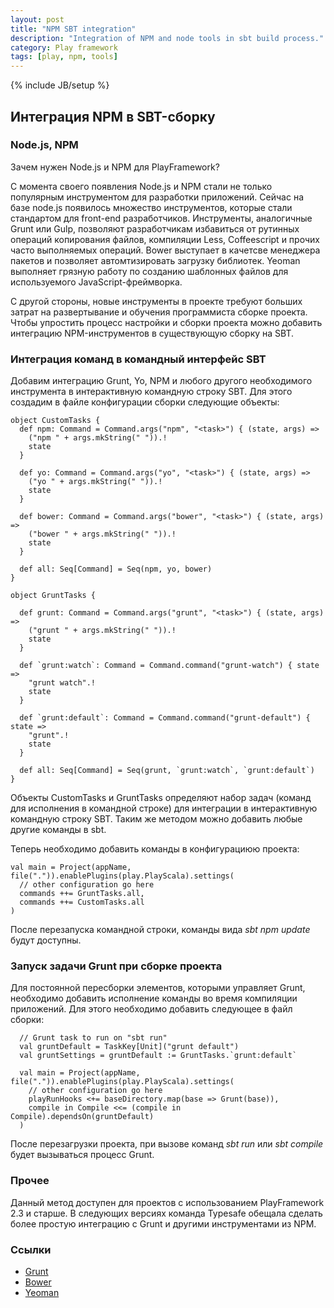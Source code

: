 ```yaml
---
layout: post
title: "NPM SBT integration"
description: "Integration of NPM and node tools in sbt build process."
category: Play framework
tags: [play, npm, tools]
---
```

{% include JB/setup %}

## Интеграция NPM в SBT-сборку

### Node.js, NPM

Зачем нужен Node.js и NPM для PlayFramework?

С момента своего появления Node.js и NPM стали не только популярным инструментом для разработки приложений.
Сейчас на базе node.js появилось множество инструментов, которые стали стандартом для front-end разработчиков.
Инструменты, аналогичные Grunt или Gulp, позволяют разработчикам избавиться от рутинных операций копирования файлов, компиляции Less, Coffeescript и прочих часто выполняемых операций.
Bower выступает в качетсве менеджера пакетов и позволяет автомтизировать загрузку библиотек.
Yeoman выполняет грязную работу по созданию шаблонных файлов для используемого JavaScript-фреймворка.

С другой стороны, новые инструменты в проекте требуют больших затрат на развертывание и обучения программиста сборке проекта.
Чтобы упростить процесс настройки и сборки проекта можно добавить интеграцию NPM-инструментов в существующую сборку на SBT.

### Интеграция команд в командный интерфейс SBT

Добавим интеграцию Grunt, Yo, NPM и любого другого необходимого инструмента в интерактивную командную строку SBT.
Для этого создадим в файле конфигурации сборки следующие объекты:

    object CustomTasks {
      def npm: Command = Command.args("npm", "<task>") { (state, args) =>
        ("npm " + args.mkString(" ")).!
        state
      }

      def yo: Command = Command.args("yo", "<task>") { (state, args) =>
        ("yo " + args.mkString(" ")).!
        state
      }

      def bower: Command = Command.args("bower", "<task>") { (state, args) =>
        ("bower " + args.mkString(" ")).!
        state
      }

      def all: Seq[Command] = Seq(npm, yo, bower)
    }

    object GruntTasks {

      def grunt: Command = Command.args("grunt", "<task>") { (state, args) =>
        ("grunt " + args.mkString(" ")).!
        state
      }

      def `grunt:watch`: Command = Command.command("grunt-watch") { state =>
        "grunt watch".!
        state
      }

      def `grunt:default`: Command = Command.command("grunt-default") { state =>
        "grunt".!
        state
      }

      def all: Seq[Command] = Seq(grunt, `grunt:watch`, `grunt:default`)
    }

Объекты CustomTasks и GruntTasks определяют набор задач (команд для исполнения в командной строке) для интеграции в интерактивную командную строку SBT.
Таким же методом можно добавить любые другие команды в sbt.

Теперь необходимо добавить команды в конфигурациюю проекта:

    val main = Project(appName, file(".")).enablePlugins(play.PlayScala).settings(
      // other configuration go here
      commands ++= GruntTasks.all,
      commands ++= CustomTasks.all
    )

После перезапуска командной строки, команды вида *sbt npm update* будут доступны.

### Запуск задачи Grunt при сборке проекта

Для постоянной пересборки элементов, которыми управляет Grunt, необходимо добавить исполнение команды во время компиляции приложений.
Для этого необходимо добавить следующее в файл сборки:

      // Grunt task to run on "sbt run"
      val gruntDefault = TaskKey[Unit]("grunt default")
      val gruntSettings = gruntDefault := GruntTasks.`grunt:default`

      val main = Project(appName, file(".")).enablePlugins(play.PlayScala).settings(
        // other configuration go here
        playRunHooks <+= baseDirectory.map(base => Grunt(base)),
        compile in Compile <<= (compile in Compile).dependsOn(gruntDefault)
      )

После перезагрузки проекта, при вызове команд _sbt run_ или _sbt compile_ будет вызываться процесс Grunt.

### Прочее

Данный метод доступен для проектов с использованием PlayFramework 2.3 и старше. В следующих версиях команда Typesafe обещала сделать более простую интеграцию с Grunt и другими инструментами из NPM.

### Ссылки

* [Grunt](http://gruntjs.com/)
* [Bower](http://bower.io/)
* [Yeoman](http://yeoman.io/)
